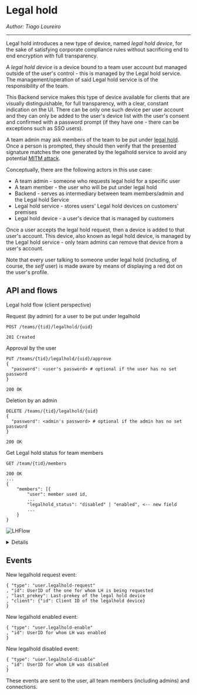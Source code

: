 # Legal hold

_Author: Tiago Loureiro_

---

Legal hold introduces a new type of device, named _legal hold device_, for the sake of satisfying corporate compliance rules without sacrificing end to end encryption with full transparency.

A _legal hold device_ is a device bound to a team user account but managed outside of the user's control - this is managed by the Legal hold service. The management/operation of said Legal hold service is of the responsibility of the team.

This Backend service makes this type of device available for clients that are visually distinguishable, for full transparency, with a clear, constant indication on the UI. There can be only one such device per user account and they can only be added to the user's device list with the user's consent and confirmed with a password prompt (if they have one - there can be exceptions such as SSO users).

A team admin may ask members of the team to be put under [legal hold](https://en.wikipedia.org/wiki/Legal_hold). Once a person is prompted, they should then verify that the presented signature matches the one generated by the legalhold service to avoid any potential [MITM attack](https://en.wikipedia.org/wiki/Man-in-the-middle_attack).

Conceptually, there are the following actors in this use case:
 * A team admin - someone who requests legal hold for a specific user
 * A team member - the user who will be put under legal hold
 * Backend - serves as intermediary between team members/admin and the Legal hold Service
 * Legal hold service - stores users' Legal hold devices on customers' premises
 * Legal hold device - a user's device that is managed by customers

Once a user accepts the legal hold request, then a device is added to that user's account. This device, also known as legal hold device, is managed by the Legal hold service - only team admins can remove that device from a user's account.

Note that every user talking to someone under legal hold (including, of course, the _self_ user) is made aware by means of displaying a red dot on the user's profile.

## API and flows

Legal hold flow (client perspective)

Request (by admin) for a user to be put under legalhold
```
POST /teams/{tid}/legalhold/{uid}
```
```
201 Created
```

Approval by the user
```
PUT /teams/{tid}/legalhold/{uid}/approve
{
  "password": <user's password> # optional if the user has no set password
}
```
```
200 OK
```

Deletion by an admin
```
DELETE /teams/{tid}/legalhold/{uid}
{
  "password": <admin's password> # optional if the admin has no set password
}
```
```
200 OK
```

Get Legal hold status for team members

```
GET /team/{tid}/members
```
```
200 OK
...
{
    "members": [{
        "user": member used id,
        ...
        "legalhold_status": "disabled" | "enabled", <-- new field
        ...
    }
}
```

![LHFlow](https://user-images.githubusercontent.com/1105323/61390098-6bf34800-a8ba-11e9-8ba7-e0759b22a773.png)
<details>
title: Legal Hold Flow (client perspective)
=: Activation

Admin Panel -> Backend: Activate LH for Alice

Backend -> LegalHold Service: Request to create Cryptobox for Alice (does NOT include scoped token)

LegalHold Service --> Backend: Respond with Public Key etc. for Device

Backend -> Admin Panel: LH for Alice is PENDING
Backend --> Alice's Client: (Async) Request Approval for LH (includes device fingerprint)

Alice's Client -> Backend: Alice APPROVES LH

Backend -> LegalHold Service: Send scoped access_token
Backend -> Backend: Add Compliance Device to Alice
Backend -> Admin Panel: LH for Alice is ACTIVE

=: Deactivation

Admin Panel -> Backend: Deactivate LH for Alice
Backend -> Backend: Remove Compliance Device from Alice; revoke access token.
</details>

## Events

New legalhold request event:
```
{ "type": "user.legalhold-request"
, "id": UserID of the one for whom LH is being requested
, "last_prekey": Last-prekey of the legal hold device
, "client": {"id": Client ID of the legalhold device}
}
```
New legalhold enabled event:
```
{ "type": "user.legalhold-enable"
, "id": UserID for whom LH was enabled
}
```
New legalhold disabled event:
```
{ "type": "user.legalhold-disable"
, "id": UserID for whom LH was disabled
}
```

These events are sent to the user, all team members (including admins) and connections.
